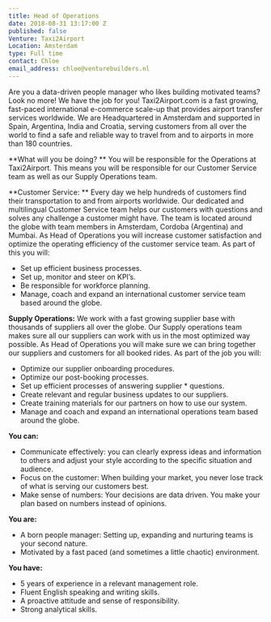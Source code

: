 ```yaml
---
title: Head of Operations
date: 2018-08-31 13:17:00 Z
published: false
Venture: Taxi2Airport
Location: Amsterdam
type: Full time
contact: Chloe
email_address: chloe@venturebuilders.nl
---
```


Are you a data-driven people manager who likes building motivated teams? Look no more! We have the job for you! Taxi2Airport.com is a fast growing, fast-paced international e-commerce scale-up that provides airport transfer services worldwide. We are Headquartered in Amsterdam and supported in Spain, Argentina, India and Croatia, serving customers from all over the world to find a safe and reliable way to travel from and to airports in more than 180 countries. 

**What will you be doing? **
You will be responsible for the Operations at Taxi2Airport. This means you will be responsible for our Customer Service team as well as our Supply Operations team. 

**Customer Service: **
Every day we help hundreds of customers find their transportation to and from airports worldwide. Our dedicated and multilingual Customer Service team helps our customers with questions and solves any challenge a customer might have. The team is located around the globe with team members in Amsterdam, Cordoba (Argentina) and Mumbai. As Head of Operations you will increase customer satisfaction and optimize the operating efficiency of the customer service team. As part of this you will:
* Set up efficient business processes.
* Set up, monitor and steer on KPI’s.
* Be responsible for workforce planning.
* Manage, coach and expand an international customer
  service team based around the globe.

**Supply Operations:**
We work with a fast growing supplier base with thousands of suppliers all over the globe. Our Supply operations team makes sure all our suppliers can work with us in the most optimized way possible. 
As Head of Operations you will make sure we can bring together our suppliers and customers for all booked rides. As part of the job you will:

* Optimize our supplier onboarding procedures.
* Optimize our post-booking processes.
* Set up efficient processes of answering supplier * 
  questions.
* Create relevant and regular business updates to our 
  suppliers.
* Create training materials for our partners on how 
  to use our system.
* Manage and coach and expand an international 
  operations team based around the globe.

**You can:**
* Communicate effectively: you can clearly express 
  ideas and information to others and adjust your 
  style according to the specific situation and 
  audience.
* Focus on the customer: When building your market, 
  you never lose track of what is serving our 
  customers best.
* Make sense of numbers: Your decisions are data 
  driven. You make your plan based on numbers instead 
  of opinions.

**You are:**
* A born people manager: Setting up, expanding and 
  nurturing teams is your second nature.
* Motivated by a fast paced (and sometimes a little 
  chaotic) environment.

**You have:**
* 5 years of experience in a relevant management 
  role.
* Fluent English speaking and writing skills.
* A proactive attitude and sense of responsibility.
* Strong analytical skills.